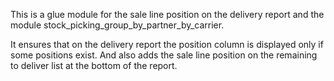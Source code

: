 This is a glue module for the sale line position on the delivery report
and the module stock_picking_group_by_partner_by_carrier.

It ensures that on the delivery report the position column is displayed
only if some positions exist. And also adds the sale line position on
the remaining to deliver list at the bottom of the report.
